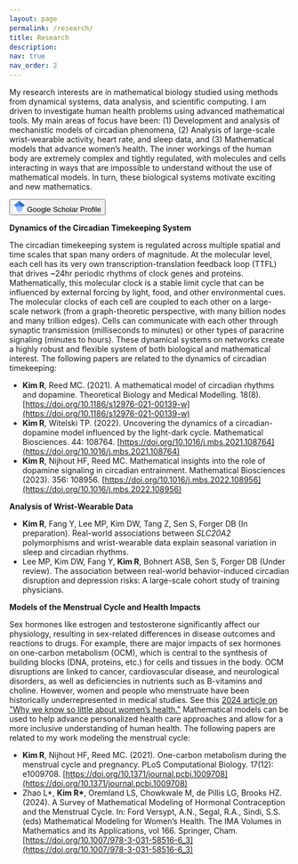 ```yaml
---
layout: page
permalink: /research/
title: Research
description: 
nav: true
nav_order: 2
---
```


My research interests are in mathematical biology studied using methods from dynamical systems, data analysis, and scientific computing. I am driven to investigate human health problems using advanced mathematical tools. My main areas of focus have been: (1) Development and analysis of mechanistic models of circadian phenomena, (2) Analysis of large-scale wrist-wearable activity, heart rate, and sleep data, and (3) Mathematical models that advance women’s health. The inner workings of the human body are extremely complex and tightly regulated, with molecules and cells interacting in ways that are impossible to understand without the use of mathematical models. In turn, these biological systems motivate exciting and new mathematics.

<a href="https://scholar.google.com/citations?user=M3-eR7sAAAAJ&hl=en">
<button class="button-13" role="button"><img src="../assets/img/googlescholar.png" alt="Google scholar icon" width="20"/>
 Google Scholar Profile
</button>
</a>

**Dynamics of the Circadian Timekeeping System**

The circadian timekeeping system is regulated across multiple spatial and time scales that span many orders of magnitude. At the molecular level, each cell has its very own transcription-translation feedback loop (TTFL) that drives ~24hr periodic rhythms of clock genes and proteins. Mathematically, this molecular clock is a stable limit cycle that can be influenced by external forcing by light, food, and other environmental cues. The molecular clocks of each cell are coupled to each other on a large-scale network (from a graph-theoretic perspective, with many billion nodes and many trillion edges). Cells can communicate with each other through synaptic transmission (milliseconds to minutes) or other types of paracrine signaling (minutes to hours). These dynamical systems on networks create a highly robust and flexible system of both biological and mathematical interest. The following papers are related to the dynamics of circadian timekeeping:

* **Kim R**, Reed MC. (2021). A mathematical model of circadian rhythms and dopamine. Theoretical Biology and Medical Modelling. 18(8). [https://doi.org/10.1186/s12976-021-00139-w](https://doi.org/10.1186/s12976-021-00139-w)
* **Kim R**, Witelski TP. (2022). Uncovering the dynamics of a circadian-dopamine model influenced by the light-dark cycle. Mathematical Biosciences. 44: 108764. [https://doi.org/10.1016/j.mbs.2021.108764](https://doi.org/10.1016/j.mbs.2021.108764)
* **Kim R**, Nijhout HF, Reed MC. Mathematical insights into the role of dopamine signaling in circadian entrainment. Mathematical Biosciences (2023). 356: 108956. [https://doi.org/10.1016/j.mbs.2022.108956](https://doi.org/10.1016/j.mbs.2022.108956)

**Analysis of Wrist-Wearable Data**

* **Kim R**, Fang Y, Lee MP, Kim DW, Tang Z, Sen S, Forger DB (In preparation). Real-world associations between _SLC20A2_ polymorphisms and wrist-wearable data explain seasonal variation in sleep and circadian rhythms.
* Lee MP, Kim DW, Fang Y, **Kim R**, Bohnert ASB, Sen S, Forger DB (Under review). The association between real-world behavior-induced circadian disruption and depression risks: A large-scale cohort study of training physicians.

**Models of the Menstrual Cycle and Health Impacts**

Sex hormones like estrogen and testosterone significantly affect our physiology, resulting in sex-related differences in disease outcomes and reactions to drugs. For example, there are major impacts of sex hormones on one-carbon metabolism (OCM), which is central to the synthesis of building blocks (DNA, proteins, etc.) for cells and tissues in the body. OCM disruptions are linked to cancer, cardiovascular disease, and neurological disorders, as well as deficiencies in nutrients such as B-vitamins and choline. However, women and people who menstruate have been historically underrepresented in medical studies.
See this [2024 article on "Why we know so little about women’s health."](https://www.aamc.org/news/why-we-know-so-little-about-women-s-health) Mathematical models can be used to help advance personalized health care approaches and allow for a more inclusive understanding of human health. The following papers are related to my work modeling the menstrual cycle:

* **Kim R**, Nijhout HF, Reed MC. (2021). One-carbon metabolism during the menstrual cycle and pregnancy. PLoS Computational Biology. 17(12): e1009708. [https://doi.org/10.1371/journal.pcbi.1009708](https://doi.org/10.1371/journal.pcbi.1009708)
* Zhao L\*, **Kim R\***, Oremland LS, Chowkwale M, de Pillis LG, Brooks HZ. (2024). A Survey of
Mathematical Modeling of Hormonal Contraception and the Menstrual Cycle. In: Ford Versypt, A.N., Segal, R.A., Sindi, S.S. (eds) Mathematical Modeling for Women’s Health. The IMA Volumes in Mathematics and its Applications, vol 166. Springer, Cham. [https://doi.org/10.1007/978-3-031-58516-6_3](https://doi.org/10.1007/978-3-031-58516-6_3)

